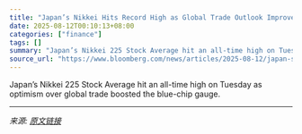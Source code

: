 ```yaml
---
title: "Japan’s Nikkei Hits Record High as Global Trade Outlook Improves"
date: 2025-08-12T00:10:13+08:00
categories: ["finance"]
tags: []
summary: "Japan’s Nikkei 225 Stock Average hit an all-time high on Tuesday as optimism over global trade boosted the blue-chip gauge."
source_url: "https://www.bloomberg.com/news/articles/2025-08-12/japan-s-nikkei-hits-record-high-as-global-trade-outlook-improves"
---
```


Japan’s Nikkei 225 Stock Average hit an all-time high on Tuesday as optimism over global trade boosted the blue-chip gauge.

---

*来源: [原文链接](https://www.bloomberg.com/news/articles/2025-08-12/japan-s-nikkei-hits-record-high-as-global-trade-outlook-improves)*

